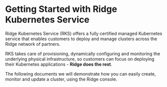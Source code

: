 # Getting Started with Ridge Kubernetes Service

Ridge Kubernetes Service (RKS) offers a fully certified managed Kubernetes service that enables customers to deploy and manage clusters across the Ridge network of partners.

RKS takes care of provisioning, dynamically configuring and monitoring the underlying physical infrastructure,
so customers can focus on deploying their Kubernetes applications - **Ridge does the rest**.

The following documents we will demonstrate how you can easily create, monitor and update a cluster, using the Ridge console.
